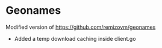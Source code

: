 # Geonames

Modified version of https://github.com/remizovm/geonames

- Added a temp download caching inside client.go
